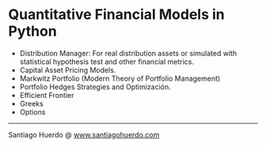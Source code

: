 # Quantitative Financial Models in Python

- Distribution Manager: For real distribution assets or simulated with statistical hypothesis test and other financial metrics.
- Capital Asset Pricing Models.
- Markwitz Portfolio (Modern Theory of Portfolio Management)
- Portfolio Hedges Strategies and Optimización.
- Efficient Frontier
- Greeks
- Options

_________________________________________________________________
Santiago Huerdo @ www.santiagohuerdo.com
